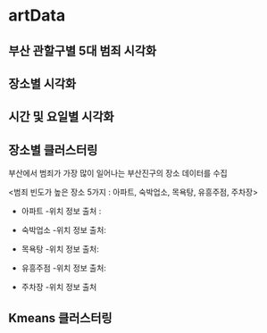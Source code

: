 # artData

## 부산 관할구별 5대 범죄 시각화

## 장소별 시각화

## 시간 및 요일별 시각화

## 장소별 클러스터링

부산에서 범죄가 가장 많이 일어나는 부산진구의 장소 데이터를 수집

<범죄 빈도가 높은 장소 5가지 : 아파트, 숙박업소, 목욕탕, 유흥주점, 주차장>

- 아파트
  -위치 정보 출처 : 
  
- 숙박업소 
  -위치 정보 출처:
  
- 목욕탕 
  -위치 정보 출처:
  
- 유흥주점 
  -위치 정보 출처:
  
- 주차장 
  -위치 정보 출처

## Kmeans 클러스터링
